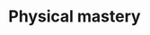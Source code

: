 ---
tag: physical-mastery
title: Physical mastery
description: Testing test testing testing testing
hero:
  label: Achieve stoic street-smarts
  heading: 'Physical mastery: How to stay healthy, get fit, and hone your body'
  text_markdown:
page_blocks:
  - _id: posts_relevant
---